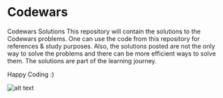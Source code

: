 # Codewars
Codewars Solutions
This repository will contain the solutions to the Codewars problems.
One can use the code from this repository for references & study purposes.
Also, the solutions posted are not the only way to solve the problems and there can be more efficient ways to solve them.
The solutions are part of the learning journey.

Happy Coding :)

![alt text](https://www.codewars.com/users/TheLilDev/badges/large)
